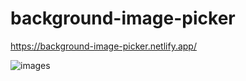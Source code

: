 # background-image-picker


https://background-image-picker.netlify.app/


![images](https://user-images.githubusercontent.com/24884380/172076825-f8e2c9e3-4074-4fac-abc1-0b4d5ab69fdb.jpg)
